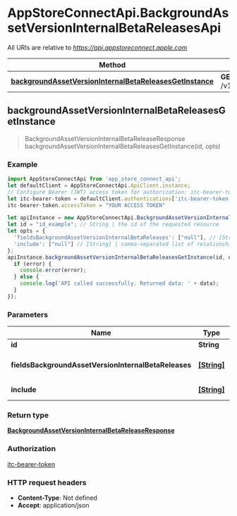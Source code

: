 # AppStoreConnectApi.BackgroundAssetVersionInternalBetaReleasesApi

All URIs are relative to *https://api.appstoreconnect.apple.com*

Method | HTTP request | Description
------------- | ------------- | -------------
[**backgroundAssetVersionInternalBetaReleasesGetInstance**](BackgroundAssetVersionInternalBetaReleasesApi.md#backgroundAssetVersionInternalBetaReleasesGetInstance) | **GET** /v1/backgroundAssetVersionInternalBetaReleases/{id} | 



## backgroundAssetVersionInternalBetaReleasesGetInstance

> BackgroundAssetVersionInternalBetaReleaseResponse backgroundAssetVersionInternalBetaReleasesGetInstance(id, opts)



### Example

```javascript
import AppStoreConnectApi from 'app_store_connect_api';
let defaultClient = AppStoreConnectApi.ApiClient.instance;
// Configure Bearer (JWT) access token for authorization: itc-bearer-token
let itc-bearer-token = defaultClient.authentications['itc-bearer-token'];
itc-bearer-token.accessToken = "YOUR ACCESS TOKEN"

let apiInstance = new AppStoreConnectApi.BackgroundAssetVersionInternalBetaReleasesApi();
let id = "id_example"; // String | the id of the requested resource
let opts = {
  'fieldsBackgroundAssetVersionInternalBetaReleases': ["null"], // [String] | the fields to include for returned resources of type backgroundAssetVersionInternalBetaReleases
  'include': ["null"] // [String] | comma-separated list of relationships to include
};
apiInstance.backgroundAssetVersionInternalBetaReleasesGetInstance(id, opts, (error, data, response) => {
  if (error) {
    console.error(error);
  } else {
    console.log('API called successfully. Returned data: ' + data);
  }
});
```

### Parameters


Name | Type | Description  | Notes
------------- | ------------- | ------------- | -------------
 **id** | **String**| the id of the requested resource | 
 **fieldsBackgroundAssetVersionInternalBetaReleases** | [**[String]**](String.md)| the fields to include for returned resources of type backgroundAssetVersionInternalBetaReleases | [optional] 
 **include** | [**[String]**](String.md)| comma-separated list of relationships to include | [optional] 

### Return type

[**BackgroundAssetVersionInternalBetaReleaseResponse**](BackgroundAssetVersionInternalBetaReleaseResponse.md)

### Authorization

[itc-bearer-token](../README.md#itc-bearer-token)

### HTTP request headers

- **Content-Type**: Not defined
- **Accept**: application/json

